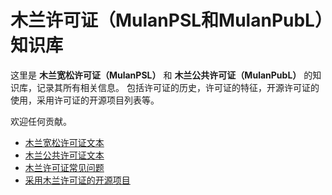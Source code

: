 # 木兰许可证（MulanPSL和MulanPubL）知识库

这里是 **木兰宽松许可证（MulanPSL）** 和 **木兰公共许可证（MulanPubL）** 的知识库，记录其所有相关信息。
包括许可证的历史，许可证的特征，开源许可证的使用，采用许可证的开源项目列表等。

欢迎任何贡献。

* [木兰宽松许可证文本](MulanPSL-2.0.txt)
* [木兰公共许可证文本](MulanPubL-2.0.txt)
* [木兰许可证常见问题](FAQ.md)
* [采用木兰许可证的开源项目](ProjectsUsingMulan.md)
